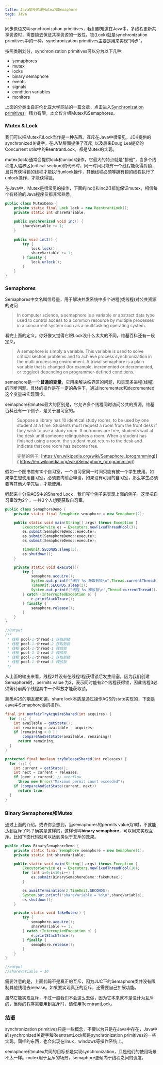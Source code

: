 ```yaml
---
title: Java同步原语Mutex和Semaphore
tags: Java
---
```


同步原语又叫synchronization primitives，我们都知道在Java中，多线程更新共享资源时，需要锁去保证共享资源的一致性。锁(Lock)就是synchronization primitives中的一种。synchronization primitives主要是用来实现"同步"。

按照类别划分，synchronization primitives可以分为以下几种:

* semaphores
* mutex
* locks
* binary semaphore
* events
* signals
* condition variables
* monitors

上面的分类出自哥伦比亚大学网站的一篇文章，点击进入[Synchronization primitives](http://www.cs.columbia.edu/~hgs/os/sync.html)。精力有限，本文仅介绍Mutex和Semaphores。



### Mutex & Lock

我们可以把Mutex和Lock当作是一种东西。互斥在Java中很常见，JDK提供的synchronized关键字，在JVM层面提供了互斥; 以及后来Doug Lea提交的Concurrent utils中的ReentrantLock，都是Mutex的实现。

mutex(lock)通常会提供lock和unlock操作，它最大的特点就是"排他"，当多个线程进入临界区(critical section)的代码时，同一时间只能有一个线程能获得对锁，且只有获得锁的线程才能执行unlock操作，其他线程必须等拥有锁的线程执行了unlock操作，才能获得锁。

在Java中，Mutex是很常见的操作，下面的inc()和inc2()都能保证mutex，相信每个有经验的Java程序员都非常熟悉。

```java
public class MutexDemo {
    private static final Lock lock = new ReentrantLock();
    private static int shareVariable;
    
    public synchronized void inc() {
        shareVariable += 1;
    }
    
    public void inc2() {
        try {
            lock.lock();
            shareVariable += 1;
        } finally {
            lock.unlock();
        }
    }
}
```



### Semaphores

Semaphores中文名叫信号量，用于解决并发系统中多个进程(或线程)对公共资源的访问

> In computer science, a semaphore is a variable or abstract data type used to control access to a common resource by multiple processes in a concurrent system such as a multitasking operating system. 

看完上面的定义，你好像又觉得它跟Lock没什么太大的不同，维基百科还有一段定义。

> A semaphore is simply a variable. This variable is used to solve critical section problems and to achieve process synchronization in the multi processing environment. A trivial semaphore is a plain variable that is changed (for example, incremented or decremented, or toggled) depending on programmer-defined conditions.

semaphore是一个**普通的变量**，它用来解决临界区的问题，和实现多进程(线程)的同步问题。具体的操作是在一定的条件下，通过incremented和decremented这个变量来实现同步。

semaphore和mutex最大的区别是，它允许多个线程同时访问公共的资源。维基百科还有一个例子，是关于自习室的。

> Suppose a library has 10 identical study rooms, to be used by one student at a time. Students must request a room from the front desk if they wish to use a study room. If no rooms are free, students wait at the desk until someone relinquishes a room. When a student has finished using a room, the student must return to the desk and indicate that one room has become free.
>
> 完整的例子:  [https://en.wikipedia.org/wiki/Semaphore_(programming)]( https://en.wikipedia.org/wiki/Semaphore_(programming))

假如一个图书馆有10个自习室，一个自习室同一时间只能有被一个学生使用。如果学生想使用自习室，必须要向前台申请，如果没有可用的自习室，那么学生必须要等其他人学完后，才能使用。

听起来十分像AQS中的Shared Lock，我们写个例子来实现上面的例子。这里把自习室改为2个，一共3个人想要获取自习室。

```java
public class SemaphoreDemo {
    private static final Semaphore semaphore = new Semaphore(2);

    public static void main(String[] args) throws Exception {
        ExecutorService es = Executors.newFixedThreadPool(3);
        es.submit(SemaphoreDemo::execute);
        es.submit(SemaphoreDemo::execute);
      	es.submit(SemaphoreDemo::execute);

        TimeUnit.SECONDS.sleep(3);
        es.shutdown();
    }

    private static void execute(){
        try {
            semaphore.acquire();
            System.out.printf("线程 %s 获取到锁\n",Thread.currentThread().getName());
            TimeUnit.SECONDS.sleep(2);
            System.out.printf("线程 %s 释放锁\n",Thread.currentThread().getName());
        } catch (InterruptedException e) {
            e.printStackTrace();
        } finally {
            semaphore.release();
        }
    }
}

//Output
/**
 * 线程 pool-1-thread-1 获取到锁
 * 线程 pool-1-thread-2 获取到锁
 * 线程 pool-1-thread-1 释放锁
 * 线程 pool-1-thread-2 释放锁
 * 线程 pool-1-thread-3 获取到锁
 * 线程 pool-1-thread-3 释放锁
 */
```

从上面的输出来看，线程2并没有在线程1程获得锁后发生阻塞，因为我们创建Semaphore时，permits value 为2，表示同时能有2个线程获得锁，因此线程3必须等待前两个线程其中一个释放才能获取锁。

熟悉AQS的朋友都知道，share lock本质是通过操作AQS的state实现的，下面是Java中Semaphore类的操作。

```java
final int nonfairTryAcquireShared(int acquires) {
  for (;;) {
    int available = getState();
    int remaining = available - acquires;
    if (remaining < 0 ||
        compareAndSetState(available, remaining))
      return remaining;
  }
}

protected final boolean tryReleaseShared(int releases) {
  for (;;) {
    int current = getState();
    int next = current + releases;
    if (next < current) // overflow
      throw new Error("Maximum permit count exceeded");
    if (compareAndSetState(current, next))
      return true;
  }
}
```



### Binary Semaphores和Mutex

通过上面的介绍，或许你会想到，当semaphores的permits value为1时，不就能达到互斥了吗？确实是这样的，这样也叫**binary semaphore**，可以用来实现互斥。比如下面代码就可以达到类似于互斥的效果。

```java
public class BinarySemaphoreDemo {
    private static final Semaphore semaphore = new Semaphore(1);
    private static int shareVariable;

    public static void main(String[] args) throws Exception {
        ExecutorService es = Executors.newFixedThreadPool(10);
        for (int i=0;i<10;i++) {
            es.submit(BinarySemaphoreDemo::fakeMutex);
        }

        es.awaitTermination(2,TimeUnit.SECONDS);
        System.out.printf("shareVariable = %d\n",shareVariable);
        es.shutdown();
    }

    private static void fakeMutex() {
        try {
            semaphore.acquire();
            shareVariable += 1;
        } catch (InterruptedException e) {
            e.printStackTrace();
        } finally {
            semaphore.release();
        }
    }
}

//output 
//shareVariable = 10
```

需要注意的是，上面代码不是真正的互斥，因为JUC下的Semaphore类并没有限制其他线程去release。如果要实现真正的互斥，还需要自己扩展功能。

虽然它能实现互斥，不过一般我们不会这么去做，因为它本来就不是设计为互斥的，当你的程序需要用到互斥时，请使用ReentrantLock。

### 结语

synchronization primitives只是一些概念，不要以为只是在Java中存在，Java中的synchronized关键字和ReentrantLock都是synchronization primitives的一些实现。同样的东西，也会出现在linux，windows等操作系统上。

semaphore和mutex共同的目标都是实现synchronization，只是他们的使用场景不太一样。mutex用于互斥的场景，semaphore更倾向于线程之间的调度。